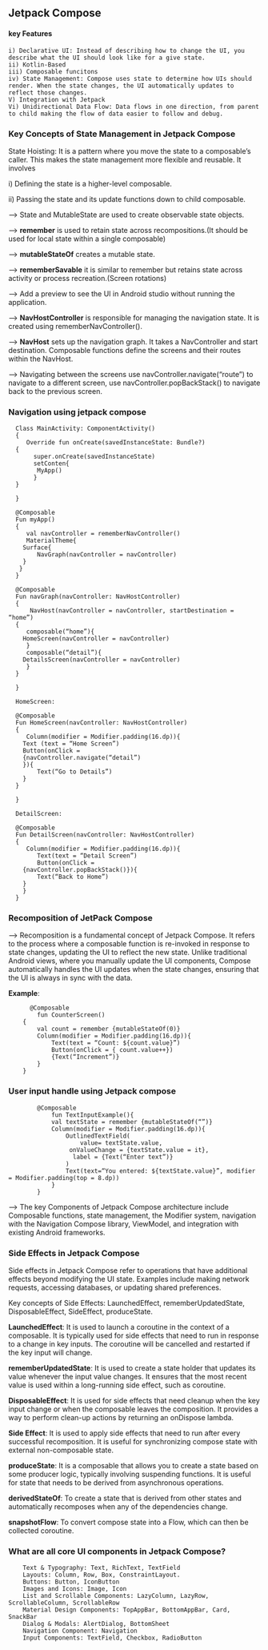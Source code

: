 ## Jetpack Compose
#### key Features
    i) Declarative UI: Instead of describing how to change the UI, you describe what the UI should look like for a give state.
    ii) Kotlin-Based
    iii) Composable funcitons
    iv) State Management: Compose uses state to determine how UIs should render. When the state changes, the UI automatically updates to reflect those changes.
    V) Integration with Jetpack
    Vi) Unidirectional Data Flow: Data flows in one direction, from parent to child making the flow of data easier to follow and debug.

### Key Concepts of State Management in Jetpack Compose

State Hoisting: It is a pattern where you move the state to a composable’s caller. This makes the state management more flexible and reusable. It involves

  i) Defining the state is a higher-level composable.

 ii) Passing the state and its update functions down to child composable.

—> State and MutableState are used to create observable state objects.

—> **remember** is used to retain state across recompositions.(It should be used for local state within a single composable)

—> **mutableStateOf** creates a mutable state.

—> **rememberSavable** it is similar to remember but retains state across activity or process recreation.(Screen rotations)

—> Add a preview to see the UI in Android studio without running the application.

—> **NavHostController** is responsible for managing the navigation state. It is created using rememberNavController().

—> **NavHost** sets up the navigation graph. It takes a NavController and start destination. Composable functions define the screens and their routes within the NavHost.

—> Navigating between the screens use navController.navigate(“route”) to navigate to a different screen, use navController.popBackStack() to navigate back to the previous screen.

### Navigation using jetpack compose

      Class MainActivity: ComponentActivity()
      {
         Override fun onCreate(savedInstanceState: Bundle?)
      {
           super.onCreate(savedInstanceState)
           setConten{
      		MyApp()
           }
      }
      
      }
      
      @Composable
      Fun myApp()
      {
         val navController = rememberNavController()
         MaterialTheme{
      	Surface{
      		NavGraph(navController = navController)
      	}
       }
      }
      
      @Composable
      Fun navGraph(navController: NavHostController)
      {
          NavHost(navController = navController, startDestination = “home”)
      {
         composable(“home”){
      	HomeScreen(navController = navController)
         }
         composable(“detail”){
      	DetailsScreen(navController = navController)
         }
      }
      
      }
      
      HomeScreen:
      
      @Composable
      Fun HomeScreen(navController: NavHostController)
      {
         Column(modifier = Modifier.padding(16.dp)){ 
      	Text (text = “Home Screen”) 
      	Button(onClick = 
      	{navController.navigate(“detail”)
      	}){
      		Text(“Go to Details”)
      	}
      }
      
      }
      
      DetailScreen: 
      
      @Composable
      Fun DetailScreen(navController: NavHostController)
      {
         Column(modifier = Modifier.padding(16.dp)){
      		Text(text = “Detail Screen”)
      		Button(onClick = 
      	{navController.popBackStack()}){
      		Text(“Back to Home”)
      	}
      	}
      }

### Recomposition of JetPack Compose

—> Recomposition is a fundamental concept of Jetpack Compose. It refers to the process where a composable function is re-invoked in response to state changes, updating the UI to reflect the new state. Unlike traditional Android views, where you manually update the UI components, Compose automatically handles the UI updates when the state changes, ensuring that the UI is always in sync with the data.

**Example**:

          @Composable
        	fun CounterScreen()
        {
        	val count = remember {mutableStateOf(0)}
        	Column(modifier = Modifier.padding(16.dp)){
        		Text(text = “Count: ${count.value}”)
        		Button(onClick = { count.value++})
        		{Text(“Increment”)}
        	}
        }

### User input handle using Jetpack compose

            @Composable
             	fun TextInputExample(){
            	val textState = remember {mutableStateOf(“”)}
            	Column(modifier = Modifier.padding(16.dp)){
            		OutlinedTextField(
            			value= textState.value, 
            		 onValueChange = {textState.value = it},
            		  label = {Text(“Enter text”)}
            		)
            		Text(text=“You entered: ${textState.value}”, modifier = Modifier.padding(top = 8.dp))
            	}
            }

--> The key Components of Jetpack Compose architecture include Composable functions, state management, the Modifier system, navigation with the Navigation Compose library, ViewModel, and integration with existing Android frameworks.

### Side Effects in Jetpack Compose

Side effects in Jetpack Compose refer to operations that have additional effects beyond modifying the UI state. Examples include making network requests, accessing databases, or updating shared preferences.

Key concepts of Side Effects: LaunchedEffect, rememberUpdatedState, DisposableEffect, SideEffect, produceState.

**LaunchedEffect**: It is used to launch a coroutine in the context of a composable. It is typically used for side effects that need to run in response to a change in key inputs. The coroutine will be cancelled and restarted if the key input will change.

**rememberUpdatedState**: It is used to create a state holder that updates its value whenever the input value changes. It ensures that the most recent value is used within a long-running side effect, such as coroutine.

**DisposableEffect**: It is used for side effects that need cleanup when the key input change or when the composable leaves the composition. It provides a way to perform clean-up actions by returning an onDispose lambda.

**Side Effect**: It is used to apply side effects that need to run after every successful recomposition. It is useful for synchronizing compose state with external non-composable state.

**produceState**: It is a composable that allows you to create a state based on some producer logic, typically involving suspending functions. It is useful for state that needs to be derived from asynchronous operations.

**derivedStateOf**: To create a state that is derived from other states and automatically recomposes when any of the dependencies change.

**snapshotFlow**: To convert compose state into a Flow, which can then be collected coroutine.

### What are all core UI components in Jetpack Compose?

        Text & Typography: Text, RichText, TextField
        Layouts: Column, Row, Box, ConstraintLayout.
        Buttons: Button, IconButton
        Images and Icons: Image, Icon
        List and Scrollable Components: LazyColumn, LazyRow, ScrollableColumn, ScrollableRow
        Material Design Components: TopAppBar, BottomAppBar, Card, SnackBar
        Dialog & Modals: AlertDialog, BottomSheet
        Navigation Component: Navigation
        Input Components: TextField, Checkbox, RadioButton
